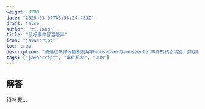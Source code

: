 ```yaml
---
weight: 3700
date: "2025-03-04T06:58:24.483Z"
draft: false
author: "zi.Yang"
title: "鼠标事件冒泡差异"
icon: "javascript"
toc: true
description: "请通过事件传播机制解释mouseover与mouseenter事件的核心区别，并绘制事件触发流程图说明当鼠标从父元素移动到子元素时两者的不同行为。"
tags: ["javascript", "事件机制", "DOM"]
---
```


## 解答

待补充...
